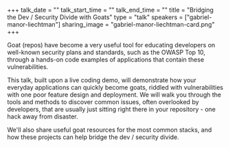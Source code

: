 +++
talk_date = ""
talk_start_time = ""
talk_end_time = ""
title = "Bridging the Dev / Security Divide with Goats"
type = "talk"
speakers = ["gabriel-manor-liechtman"]
sharing_image = "gabriel-manor-liechtman-card.png"
+++

Goat (repos) have become a very useful tool for educating developers on well-known security plans and standards, such as the OWASP Top 10, through a hands-on code examples of applications that contain these vulnerabilities.

This talk, built upon a live coding demo, will demonstrate how your everyday applications can quickly become goats, riddled with vulnerabilities with one poor feature design and deployment. We will walk you through the tools and methods to discover common issues, often overlooked by developers, that are usually just sitting right there in your repository - one hack away from disaster.

We'll also share useful goat resources for the most common stacks, and how these projects can help bridge the dev / security divide.
